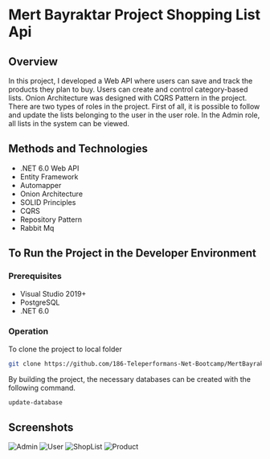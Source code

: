 # Mert Bayraktar Project Shopping List Api

## Overview
In this project, I developed a Web API where users can save and track the products they plan to buy. Users can create and control category-based lists. Onion Architecture was designed with CQRS Pattern in the project. There are two types of roles in the project. First of all, it is possible to follow and update the lists belonging to the user in the user role. In the Admin role, all lists in the system can be viewed.
## Methods and Technologies
* .NET 6.0 Web API
* Entity Framework
* Automapper
* Onion Architecture
* SOLID Principles
* CQRS
* Repository Pattern
* Rabbit Mq

## To Run the Project in the Developer Environment
### Prerequisites
* Visual Studio 2019+
* PostgreSQL
* .NET 6.0
### Operation
To clone the project to local folder
```bash
git clone https://github.com/186-Teleperformans-Net-Bootcamp/MertBayraktar-TeleperformanceProject-ShoppingList.git
```
By building the project, the necessary databases can be created with the following command.

```bash
update-database
```
## Screenshots
![Admin](https://user-images.githubusercontent.com/83560721/177660137-2689f1b3-6df9-40f0-93b8-9e4113290e8c.png)
![User](https://user-images.githubusercontent.com/83560721/177660159-8cb145ba-e6e6-4d54-af16-ac0fe1dc40db.png)
![ShopList](https://user-images.githubusercontent.com/83560721/177660168-a23c4206-a02a-4e25-8e26-da841c5c746f.png)
![Product](https://user-images.githubusercontent.com/83560721/177660179-0a501baf-2814-4312-874c-eddd36ce249b.png)



